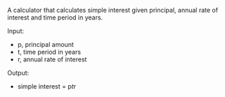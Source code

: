 A calculator that calculates simple interest given principal, annual rate of interest and time period in years.

Input:  
  - p, principal amount  
  - t, time period in years  
  - r, annual rate of interest  

Output:
  - simple interest = p*t*r

